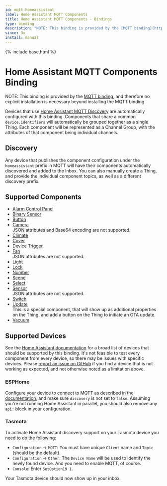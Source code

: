 ```yaml
---
id: mqtt.homeassistant
label: Home Assistant MQTT Components
title: Home Assistant MQTT Components - Bindings
type: binding
description: "NOTE: This binding is provided by the [MQTT binding](https://www.openhab.org/addons/bindings/mqtt/), and therefore no explicit installation is necessary beyond installing the MQTT binding."
since: 3x
install: manual
---
```


<!-- Attention authors: Do not edit directly. Please add your changes to the appropriate source repository -->

{% include base.html %}

# Home Assistant MQTT Components Binding

NOTE: This binding is provided by the [MQTT binding](https://www.openhab.org/addons/bindings/mqtt/), and therefore no explicit installation is necessary beyond installing the MQTT binding.

Devices that use [Home Assistant MQTT Discovery](https://www.home-assistant.io/integrations/mqtt/#mqtt-discovery) are automatically configured with this binding.
Components that share a common `device.identifiers` will automatically be grouped together as a single Thing.
Each component will be represented as a Channel Group, with the attributes of that component being individual channels.

## Discovery

Any device that publishes the component configuration under the `homeassistant` prefix in MQTT will have their components automatically discovered and added to the Inbox.
You can also manually create a Thing, and provide the individual component topics, as well as a different discovery prefix.

## Supported Components

- [Alarm Control Panel](https://www.home-assistant.io/integrations/alarm_control_panel.mqtt/)
- [Binary Sensor](https://www.home-assistant.io/integrations/binary_sensor.mqtt/)
- [Button](https://www.home-assistant.io/integrations/button.mqtt/)
- [Camera](https://www.home-assistant.io/integrations/camera.mqtt/)<br>
  JSON attributes and Base64 encoding are not supported.
- [Climate](https://www.home-assistant.io/integrations/climate.mqtt/)
- [Cover](https://www.home-assistant.io/integrations/cover.mqtt/)
- [Device Trigger](https://www.home-assistant.io/integrations/device_trigger.mqtt/)
- [Fan](https://www.home-assistant.io/integrations/fan.mqtt/)<br>
  JSON attributes are not supported.
- [Light](https://www.home-assistant.io/integrations/light.mqtt/)
- [Lock](https://www.home-assistant.io/integrations/lock.mqtt/)
- [Number](https://www.home-assistant.io/integrations/number.mqtt/)
- [Scene](https://www.home-assistant.io/integrations/scene.mqtt/)
- [Select](https://www.home-assistant.io/integrations/select.mqtt/)
- [Sensor](https://www.home-assistant.io/integrations/sensor.mqtt/)<br>
  JSON attributes are not supported.
- [Switch](https://www.home-assistant.io/integrations/switch.mqtt/)
- [Update](https://www.home-assistant.io/integrations/update.mqtt/)<br>
  This is a special component, that will show up as additional properties on the Thing, and add a button on the Thing to initiate an OTA update.
- [Vacuum](https://www.home-assistant.io/integrations/vacuum.mqtt/)

## Supported Devices

See the [Home Assistant documentation](https://www.home-assistant.io/integrations/mqtt/#support-by-third-party-tools) for a broad list of devices that should be supported by this binding.
It's not feasible to test every component from every device, so there may be issues with specific devices.
Please [report an issue on GitHub](https://github.com/openhab/openhab-addons/issues/new?title=[mqtt.homeassistant]+Unsupported+Device) if you find a device that is not working as expected, and not otherwise noted as a limitation above.

### ESPHome

Configure your device to connect to MQTT as described [in the documentation](https://esphome.io/components/mqtt.html), and make sure `discovery` is not set to `false`.
Assuming you're not running Home Assistant in parallel, you should also remove any `api:` block in your configuration.

### Tasmota

To activate Home Assistant discovery support on your Tasmota device you need to do the following:

- `Configuration` &rarr; `MQTT`: You must have unique `Client` name and `Topic` (should be the default).
- `Configuration` &rarr; `Other`: The `Device Name` will be used to identify the newly found device.
  And you need to enable MQTT, of course.
- `Console`: Enter `SetOption19 1`.

Your Tasmota device should now show up in your inbox.
